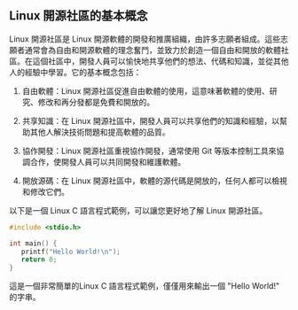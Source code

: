 ## Linux 開源社區的基本概念

Linux 開源社區是 Linux 開源軟體的開發和推廣組織，由許多志願者組成。這些志願者通常會為自由和開源軟體的理念奮鬥，並致力於創造一個自由和開放的軟體社區。在這個社區中，開發人員可以愉快地共享他們的想法、代碼和知識，並從其他人的經驗中學習。它的基本概念包括：

1. 自由軟體：Linux 開源社區促進自由軟體的使用，這意味著軟體的使用、研究、修改和再分發都是免費和開放的。

2. 共享知識：在 Linux 開源社區中，開發人員可以共享他們的知識和經驗，以幫助其他人解決技術問題和提高軟體的品質。

3. 協作開發：Linux 開源社區重視協作開發，通常使用 Git 等版本控制工具來協調合作，使開發人員可以共同開發和維護軟體。

4. 開放源碼：在 Linux 開源社區中，軟體的源代碼是開放的，任何人都可以檢視和修改它們。

以下是一個 Linux C 語言程式範例，可以讓您更好地了解 Linux 開源社區。

```c
#include <stdio.h>

int main() {
   printf("Hello World!\n");
   return 0;
}
```

這是一個非常簡單的Linux C 語言程式範例，僅僅用來輸出一個 "Hello World!" 的字串。